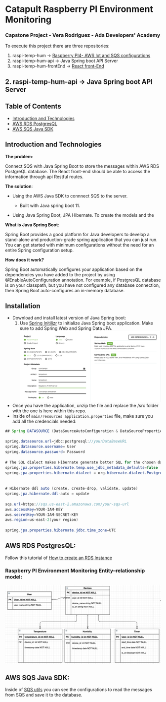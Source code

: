 Catapult Raspberry PI Environment Monitoring
===============================================

### Capstone Project - Vera Rodriguez - Ada Developers' Academy

To execute this project there are three repositories: 

1. raspi-temp-hum -> [Raspberry PI4- AWS Iot and SQS configurations](https://github.com/veralizeth/raspi-temp-hum/blob/master/README.md)
1. raspi-temp-hum-api -> Java Spring boot API Server
1. raspi-temp-hum-frontEnd -> [React front-End](https://github.com/veralizeth/raspi-temp-hum-frontEnd)

## 2. raspi-temp-hum-api -> Java Spring boot API Server

## Table of Contents

* [Introduction and Technologies](#Introduction-and-Technologies)
* [AWS RDS PostgresQL](#AWS-RDS-PostgresQL)
* [AWS SQS Java SDK](#AWS-SQS-Java-SDK)


## Introduction and Technologies
**The problem**: 

Connect SQS with Java Spring Boot to store the messages within AWS RDS PostgreQL database.
The React front-end should be able to access the information through 
api Restful routes. 

**The solution**: 
    
  * Using the AWS Java SDK to connnect SQS to the server. 
    * Built with Java spring boot 11.
    
  * Using Java Spring Boot, JPA Hibernate. To create the models and the 

**What is Java Spring Boot**: 

Spring Boot provides a good platform for Java developers to develop a stand-alone and production-grade spring application that you can just run. You can get started with minimum configurations without the need for an entire Spring configuration setup. 

**How does it work?**

Spring Boot automatically configures your application based on the dependencies you have added to the project by using @EnableAutoConfiguration annotation. For example, if PostgresQL database is on your classpath, but you have not configured any database connection, then Spring Boot auto-configures an in-memory database.

## Installation

* Download and install latest version of Java Spring boot: 
    1. Use [Spring Initilizr](https://start.spring.io/) to initialize Java Spring boot application. Make sure to add Spring Web and Spring Data JPA.
        ![Example](/springInit.png)
* Once you have the application, unzip the file and replace the /src folder with the one is here within this repo.
* Inside of ```main/resources application.properties``` file, make sure you add all the credencials needed: 

```java
## Spring DATASOURCE (DataSourceAutoConfiguration & DataSourceProperties)

spring.datasource.url=jdbc:postgresql://yourDataBaseURL
spring.datasource.username= User
spring.datasource.password= Password

# The SQL dialect makes Hibernate generate better SQL for the chosen database
spring.jpa.properties.hibernate.temp.use_jdbc_metadata_defaults=false
spring.jpa.properties.hibernate.dialect = org.hibernate.dialect.PostgreSQLDialect


# Hibernate ddl auto (create, create-drop, validate, update)
spring.jpa.hibernate.ddl-auto = update

sqs.url=https://sqs.us-east-2.amazonaws.com/your-sqs-url
aws.accessKey=YOUR-IAM-KEY
aws.secretKey=YOUR-IAM-SECRET-KEY
aws.region=us-east-2(your region)

spring.jpa.properties.hibernate.jdbc.time_zone=UTC
```

## AWS RDS PostgresQL:

Follow this tutorial of [How to create an RDS Instance](https://aws.amazon.com/getting-started/tutorials/create-connect-postgresql-db/)

### Raspberry PI Environment Monitoring Entity–relationship model:
  ![Entity–relationship model](/relationships.png)

## AWS SQS Java SDK: 

Inside of [SQS utils](https://github.com/veralizeth/raspi-temp-hum-api/blob/master/src/main/java/com/tempo/tempehum/accessingdatapostgres/utils/SQSUtil.java) you can see the configurations to read the messages from SQS and save it to the database. 


